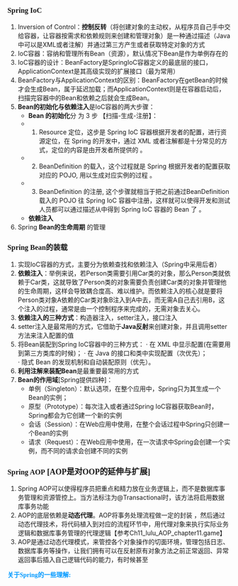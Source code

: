 ### <font face="Cabrili">Spring IoC</font>

 1. Inversion of Control：**控制反转**（将创建对象的主动权，从程序员自己手中交给容器，让容器按需求和依赖规则来创建和管理对象）是一种通过描述（Java中可以是XML或者注解）并通过第三方产生或者获取特定对象的方式
 2. IoC容器：容纳和管理所有Bean（资源），默认情况下Bean是作为单例存在的
 3. IoC容器的设计：BeanFactory是SpringIoC容器定义的最底层的接口， ApplicationContext是其高级实现的扩展接口（最为常用）
 4. BeanFactory与ApplicationContext的区别：BeanFactory在getBean的时候才会生成Bean，属于延迟加载；而ApplicationContext则是在容器启动后，扫描完容器中的Bean和依赖之后就会生成Bean。
 5. **Bean的初始化与依赖注入**是IoC容器的两大步骤：
	- **Bean 的初始化**分 为 3 步 【扫描-生成-注册】：  
	- 1)  Resource 定位，这步是 Spring IoC 容器根据开发者的配置，进行资源定位，在 Spring  的开发中，通过 XML 或者注解都是十分常见的方式，定位的内容是由开发者所提供的 。  
	- 2) BeanDefinition 的载入，这个过程就是 Spring 根据开发者的配置获取对应的 POJO,  用以生成对应实例的过程 。  
	- 3) BeanDefinition 的注册, 这个步骤就相当于把之前通过BeanDefinition载入的 POJO  往 Spring IoC 容器中注册，这样就可以使得开发和测试人员都可以通过描述从中得到 Spring  IoC 容器的 Bean 了 。
	- **依赖注入**
6. Spring **Bean的生命周期** 的管理
	

### <font face="Cabrili">Spring Bean的装载</font>

1. 实现IoC容器的方式，主要分为依赖查找和依赖注入（Spring中采用后者）
2. **依赖注入**：举例来说，若Person类需要引用Car类的对象，那么Person类就依赖于Car类，这就导致了Person类的对象需要负责创建Car类的对象并管理他的生命周期，这样会导致耦合度高、难以维护。而依赖注入的核心就是要将Person类对象A依赖的Car类对象B注入到A中去，而无需A自己去引用B，这个注入的过程，通常是由一个控制程序来完成的，无需对象去关心。
3. **依赖注入的三种方式**：构造器注入，setter注入，接口注入
4. setter注入是最常用的方式，它借助于**Java反射**来创建对象，并且调用setter方法来注入配置的值
5. 将Bean装配到Spring IoC容器中的三种方式：
	· 在 XML 中显示配置(在需要用到第三方类库的时候)；
	· 在 Java 的接口和类中实现配置（次优先）；  
	· 隐式 Bean 的发现机制和自动装配原则（优先）。
6. **利用注解来装配Bean**是最重要最常用的方式
7. **Bean的作用域**[Spring提供四种]：
	- 单例（Singleton）：默认选项，在整个应用中，Spring只为其生成一个Bean的实例；
	- 原型（Prototype）：每次注入或者通过Spring IoC容器获取Bean时，Spring都会为它创建一个新的实例
	- 会话（Session）：在Web应用中使用，在整个会话过程中Spring只创建一个Bean的实例
	- 请求（Request）：在Web应用中使用，在一次请求中Spring会创建一个实例，而不同的请求会创建不同的实例  

### <font face="Cabrili">Spring AOP<font size="4">  [AOP是对OOP的延伸与扩展]</font></font>

1. Spring AOP可以使得程序员把重点和精力放在业务逻辑上，而不是数据库事务管理和资源管控上。当方法标注为@Transactional时，该方法将启用数据库事务功能
2. AOP的底层依赖是**动态代理**。AOP将事务处理流程做一定的封装 ，然后通过动态代理技术，将代码植入到对应的流程环节中，用代理对象来执行实际业务逻辑和数据库事务管理的代理逻辑【参考Ch11_lulu_AOP_chapter11.game】
3. AOP是通过动态代理模式，来管控各个对象操作的切面环境，管理包括日志、数据库事务等操作，让我们拥有可以在反射原有对象方法之前正常返回、异常返回事后插入自己逻辑代码的能力，有时候甚至




<font color=#0099ff face="楷体">**关于Spring的一些理解:**</font>
<!--stackedit_data:
eyJoaXN0b3J5IjpbMTU1MDkzNTk0MiwtMTEwMDg1MjQ1NCwxOD
cyMTYzOTMyLDg2MjU5ODkxMiwtMTk2MzQ0OTYxOCw1Njc2NDk5
MDUsLTE1Mjc2MDExNzIsMTU0MjIwODU4MSwtNTE4ODUzNjEzLD
EyNzI3Mzc5MDksMTUzNzQ0MTYxLC0yMDU5NjEwMjcwLC0xNjg2
NDA5NTkyLC0yOTIxODg5MTcsMTAzMzIyMjU5LDE0ODcyNzQ4Mj
AsLTE0MTM0MTI2MjJdfQ==
-->